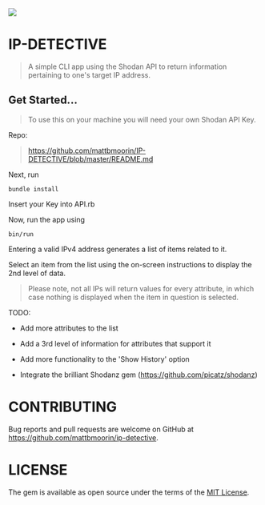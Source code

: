 <img src = "https://yubikwetes.files.wordpress.com/2015/05/neighborhood-watch.gif"/>

# IP-DETECTIVE

> A simple CLI app using the Shodan API to return information pertaining to one's target IP address.

## Get Started...

> To use this on your machine you will need your own Shodan API Key.

Repo: 
> https://github.com/mattbmoorin/IP-DETECTIVE/blob/master/README.md

Next, run

```
bundle install
```

Insert your Key into API.rb

Now, run the app using

```
bin/run
```

Entering a valid IPv4 address generates a list of items related to it.

Select an item from the list using the on-screen instructions to display the 2nd level of data.

> Please note, not all IPs will return values for every attribute, in which case nothing is displayed when
the item in question is selected.

TODO:

* Add more attributes to the list

* Add a 3rd level of information for attributes that support it

* Add more functionality to the 'Show History' option

* Integrate the brilliant Shodanz gem (https://github.com/picatz/shodanz)

# CONTRIBUTING

Bug reports and pull requests are welcome on GitHub at https://github.com/mattbmoorin/ip-detective.

# LICENSE

The gem is available as open source under the terms of the [MIT License](https://opensource.org/licenses/MIT).
